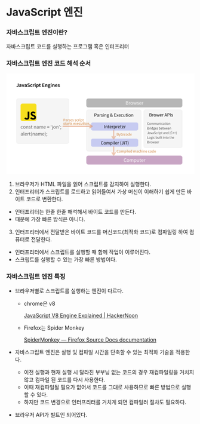 # JavaScript 엔진

### 자바스크립트 엔진이란?

자바스크립트 코드를 실행하는 프로그램 혹은 인터프리터

### 자바스크립트 엔진 코드 해석 순서

![Untitled](../../assets/JavaScript/JavaScript_engine_order.png)

1. 브라우저가 HTML 파일을 읽어 스크립트를 감지하여 실행한다.
2. 인터프리터가 스크립트를 로드하고 읽어들여서 가상 머신이 이해하기 쉽게 만든 바이트 코드로 변환한다.
  - 인터프리터는 한줄 한줄 해석해서 바이트 코드를 만든다.
  - 때문에 가장 빠른 방식은 아니다.
3. 인터프리터에서 전달받은 바이트 코드를 머신코드(최적화 코드)로 컴파일링 하여 컴퓨터로 전달한다.
  - 인터프리터에서 스크립트를 실행할 때 함께 작업이 이루어진다.
  - 스크립트를 실행할 수 있는 가장 빠른 방법이다.

### 자바스크립트 엔진 특징

- 브라우저별로 스크립트를 실행하는 엔진이 다르다.
  - chrome은 v8

    [JavaScript V8 Engine Explained | HackerNoon](https://hackernoon.com/javascript-v8-engine-explained-3f940148d4ef)

  - Firefox는 Spider Monkey

    [SpiderMonkey — Firefox Source Docs  documentation](https://firefox-source-docs.mozilla.org/js/index.html)

- 자바스크립트 엔진은 실행 및 컴파일 시간을 단축할 수 있는 최적화 기술을 적용한다.
  - 이전 실행과 현재 실행 시 달라진 부부닝 없는 코드의 경우 재컴파일링을 거치지 않고 컴파일 된 코드를 다시 사용한다.
  - 이때 재컴파일될 필요가 없어서 코드를 그대로 사용하므로 빠른 방법으로 실행할 수 있다.
  - 하지만 코드 변경으로 인터프리터를 거치게 되면 컴파일러 절차도 필요하다.
- 브라우저 API가 빌트인 되어있다.